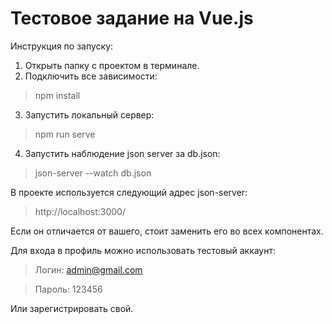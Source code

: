 Тестовое задание на Vue.js
==========================

Инструкция по запуску:

1. Открыть папку с проектом в терминале.
2. Подключить все зависимости:
> npm install

3. Запустить локальный сервер:
> npm run serve

4. Запустить наблюдение json server за db.json:
> json-server --watch db.json

В проекте используется следующий адрес json-server:
> http://localhost:3000/

Если он отличается от вашего, стоит заменить его во всех компонентах. 

Для входа в профиль можно использовать тестовый аккаунт:
> Логин: admin@gmail.com

> Пароль: 123456

Или зарегистрировать свой.